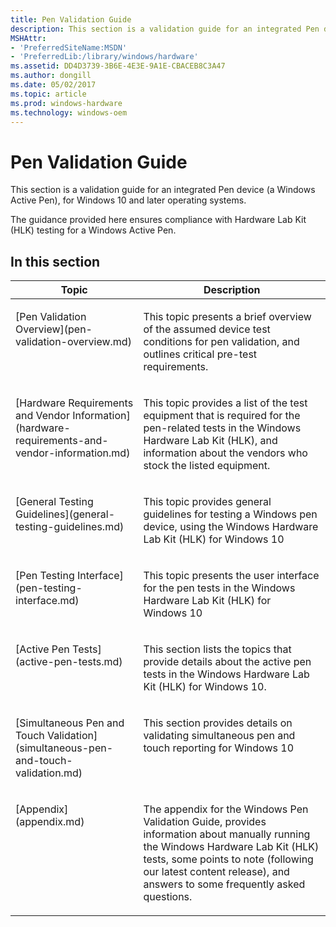 ```yaml
---
title: Pen Validation Guide
description: This section is a validation guide for an integrated Pen device (a Windows Active Pen), for Windows 10 and later operating systems.
MSHAttr:
- 'PreferredSiteName:MSDN'
- 'PreferredLib:/library/windows/hardware'
ms.assetid: DD4D3739-3B6E-4E3E-9A1E-CBACEB8C3A47
ms.author: dongill
ms.date: 05/02/2017
ms.topic: article
ms.prod: windows-hardware
ms.technology: windows-oem
---
```


# Pen Validation Guide


This section is a validation guide for an integrated Pen device (a Windows Active Pen), for Windows 10 and later operating systems.

The guidance provided here ensures compliance with Hardware Lab Kit (HLK) testing for a Windows Active Pen.

## In this section


<table>
<thead valign="bottom">
<tr class="header">
<th>Topic</th>
<th>Description</th>
</tr>
</thead>
<tbody valign="top">
<tr class="odd">
<td><p>[Pen Validation Overview](pen-validation-overview.md)</p></td>
<td><p>This topic presents a brief overview of the assumed device test conditions for pen validation, and outlines critical pre-test requirements.</p></td>
</tr>
<tr class="even">
<td><p>[Hardware Requirements and Vendor Information](hardware-requirements-and-vendor-information.md)</p></td>
<td><p>This topic provides a list of the test equipment that is required for the pen-related tests in the Windows Hardware Lab Kit (HLK), and information about the vendors who stock the listed equipment.</p></td>
</tr>
<tr class="odd">
<td><p>[General Testing Guidelines](general-testing-guidelines.md)</p></td>
<td><p>This topic provides general guidelines for testing a Windows pen device, using the Windows Hardware Lab Kit (HLK) for Windows 10</p></td>
</tr>
<tr class="even">
<td><p>[Pen Testing Interface](pen-testing-interface.md)</p></td>
<td><p>This topic presents the user interface for the pen tests in the Windows Hardware Lab Kit (HLK) for Windows 10</p></td>
</tr>
<tr class="odd">
<td><p>[Active Pen Tests](active-pen-tests.md)</p></td>
<td><p>This section lists the topics that provide details about the active pen tests in the Windows Hardware Lab Kit (HLK) for Windows 10.</p></td>
</tr>
<tr class="even">
<td><p>[Simultaneous Pen and Touch Validation](simultaneous-pen-and-touch-validation.md)</p></td>
<td><p>This section provides details on validating simultaneous pen and touch reporting for Windows 10</p></td>
</tr>
<tr class="odd">
<td><p>[Appendix](appendix.md)</p></td>
<td><p>The appendix for the Windows Pen Validation Guide, provides information about manually running the Windows Hardware Lab Kit (HLK) tests, some points to note (following our latest content release), and answers to some frequently asked questions.</p></td>
</tr>
</tbody>
</table>
